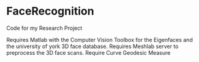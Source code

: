 # FaceRecognition
Code for my Research Project

Requires Matlab with the Computer Vision Toolbox for the Eigenfaces and the university of york 3D face database.
Requires Meshlab server to preprocess the 3D face scans.
Require Curve Geodesic Measure
